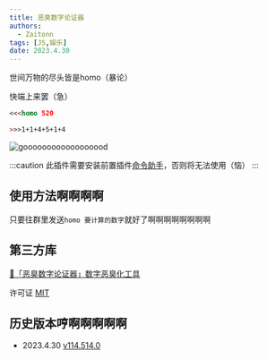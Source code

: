 ```yaml
---
title: 恶臭数字论证器
authors: 
  - Zaitonn
tags: [JS,娱乐]
date: 2023.4.30
---
```


世间万物的尽头皆是homo（暴论）

快端上来罢（急）

```md
<<<homo 520

>>>1+1+4+5+1+4
```

![goooooooooooooooood](/img/HomoMath/homo.jpg#small)

<!--truncate-->

:::caution
此插件需要安装前置插件[命令助手](CommandHelper)，否则将无法使用（恼）
:::

## 使用方法啊啊啊啊

只要往群里发送`homo 要计算的数字`就好了啊啊啊啊啊啊啊啊

## 第三方库

[💩「恶臭数字论证器」数字恶臭化工具](https://github.com/itorr/homo)

许可证 [MIT](https://github.com/itorr/homo/blob/master/LICENSE)

## 历史版本哼啊啊啊啊啊

- 2023.4.30 [v114.514.0](https://download.serein.cc/https://raw.githubusercontent.com/Zaitonn/Serein-Docs/publish/JS/HomoMath/HomoMath.js)
